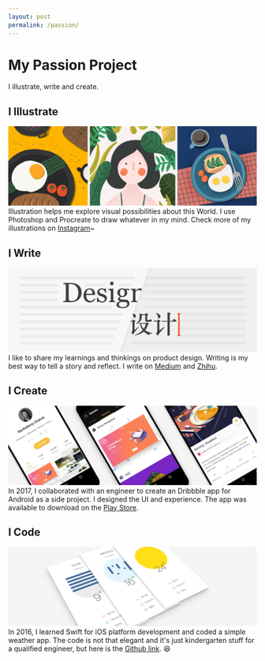 ```yaml
---
layout: post
permalink: /passion/
---
```


# My Passion Project
I illustrate, write and create.

## I Illustrate
![image](/imgs/passion/illustration.jpg)
Illustration helps me explore visual possibilities about this World. I use Photoshop and Procreate to draw whatever in my mind. Check more of my illustrations on [Instagram](https://www.instagram.com/o_menghan_o/)~

## I Write
![image](/imgs/passion/writing.jpg)
I like to share my learnings and thinkings on product design. Writing is my best way to tell a story and reflect. I write on [Medium](https://medium.com/@melodiezhang) and [Zhihu](https://www.zhihu.com/people/melodiezhang).

## I Create
![image](/imgs/passion/dribbble.jpg)
In 2017, I collaborated with an engineer to create an Dribbble app for Android as a side project. I designed the UI and experience. The app was available to download on the [Play Store]().

## I Code
![image](/imgs/passion/weather.jpg)
In 2016, I learned Swift for iOS platform development and coded a simple weather app. The code is not that elegant and it's just kindergarten stuff for a qualified engineer, but here is the [Github link](https://github.com/MelodieZhang/Swift-weather). 😆
